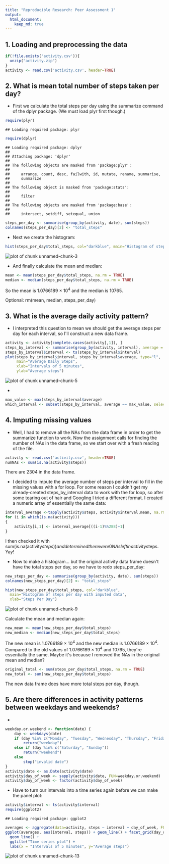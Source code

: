 ```yaml
---
title: "Reproducible Research: Peer Assessment 1"
output: 
  html_document:
    keep_md: true
---
```



## 1. Loading and preprocessing the data

```r
if(!file.exists('activity.csv')){
  unzip("activity.zip")
}
activity <- read.csv('activity.csv', header=TRUE)
```

## 2. What is mean total number of steps taken per day?
* First we calculate the total steps per day using the summarize command of the dplyr package.  (We must load plyr first though.)


```r
require(plyr)
```

```
## Loading required package: plyr
```

```r
require(dplyr)
```

```
## Loading required package: dplyr
## 
## Attaching package: 'dplyr'
## 
## The following objects are masked from 'package:plyr':
## 
##     arrange, count, desc, failwith, id, mutate, rename, summarise,
##     summarize
## 
## The following object is masked from 'package:stats':
## 
##     filter
## 
## The following objects are masked from 'package:base':
## 
##     intersect, setdiff, setequal, union
```

```r
steps_per_day <- summarise(group_by(activity, date), sum(steps))
colnames(steps_per_day)[2] <- "total_steps"
```

* Next we create the histogram:


```r
hist(steps_per_day$total_steps, col="darkblue", main="Histogram of steps per day", xlab="Steps Per Day")
```

![plot of chunk unnamed-chunk-3](figure/unnamed-chunk-3-1.png) 

* And finally calculate the mean and median:

```r
mean <- mean(steps_per_day$total_steps, na.rm = TRUE)
median <- median(steps_per_day$total_steps, na.rm = TRUE)
```
So the mean is 1.0766189 &times; 10<sup>4</sup> and the median is 10765.

Optional: rm(mean, median, steps_per_day)

## 3. What is the average daily activity pattern?
* I interpreted this question to mean we should get the average steps per day for each interval, so I'll construct a new data frame.


```r
activity <- activity[complete.cases(activity[,1]), ]
steps_by_interval <- summarise(group_by(activity, interval), average = mean(steps, na.rm = TRUE))
steps_by_interval$interval <- ts(steps_by_interval$interval)
plot(steps_by_interval$interval, steps_by_interval$average, type="l", 
     main="Average Daily Steps", 
     xlab="Intervals of 5 minutes", 
     ylab="Average steps")
```

![plot of chunk unnamed-chunk-5](figure/unnamed-chunk-5-1.png) 

* 

```r
max_value <- max(steps_by_interval$average)
which_interval <- subset(steps_by_interval, average == max_value, select = interval)
```

## 4. Imputing missing values
* Well, I had to remove all the NAs from the data frame in order to get the summarize function to work.  Now the assignment calls for finding the number of NAs in the data frame, so we start over with a fresh reading of the file.

```r
activity <- read.csv('activity.csv', header=TRUE)
numNAs <- sum(is.na(activity$steps))
```
There are 2304 in the data frame.

* I decided to impute the average number of steps per interval to fill in the   missing values with a for loop.  For some reason I couldn't get my already-created steps_by_interval data to work with the for loop, so after some tearing out of hair and Googling I tried a different format.  I created a numeric array of essentially the same data:


```r
interval_average <-tapply(activity$steps, activity$interval,mean, na.rm=TRUE)
for (i in which(is.na(activity)))
{
    activity[i,1] <- interval_average[((i-1)%%288)+1]
}
```
I then checked it with sum(is.na(activity$steps)) and determined there were 0 NAs left in activity$steps.  Yay!

* Now to make a histogram... but the original activity data frame doesn't have the total steps per day, so we have to redo steps_per_day:

```r
new_steps_per_day <- summarise(group_by(activity, date), sum(steps))
colnames(new_steps_per_day)[2] <- "total_steps"

hist(new_steps_per_day$total_steps, col="darkblue", 
  main="Histogram of steps per day with imputed data", 
  xlab="Steps Per Day")
```

![plot of chunk unnamed-chunk-9](figure/unnamed-chunk-9-1.png) 

Calculate the mean and median again:

```r
new_mean <- mean(new_steps_per_day$total_steps)
new_median <- median(new_steps_per_day$total_steps)
```
The new mean is 1.0766189 &times; 10<sup>4</sup> and the new median is 1.0766189 &times; 10<sup>4</sup>.  Compared to the old values of 1.0766189 &times; 10<sup>4</sup> and 10765, they're essentially the same.  Maybe it's because I removed the NAs in the original mean and median?


```r
original_total <- sum(steps_per_day$total_steps, na.rm = TRUE)
new_total <- sum(new_steps_per_day$total_steps)
```
The new data frame does have more total steps per day, though.

## 5. Are there differences in activity patterns between weekdays and weekends?
* 

```r
weekday.or.weekend <- function(date) {
    day <- weekdays(date)
    if (day %in% c("Monday", "Tuesday", "Wednesday", "Thursday", "Friday"))
        return("weekday")
    else if (day %in% c("Saturday", "Sunday"))
        return("weekend")
    else
        stop("invalid date")
}
activity$date <- as.Date(activity$date)
activity$day_of_week <- sapply(activity$date, FUN=weekday.or.weekend)
activity$day_of_week <- factor(activity$day_of_week)
```

* Have to turn our intervals into a time series again before we can make the panel plot:


```r
activity$interval <- ts(activity$interval)
require(ggplot2)
```

```
## Loading required package: ggplot2
```

```r
averages <- aggregate(data=activity, steps ~ interval + day_of_week, FUN = "mean")
ggplot(averages, aes(interval, steps)) + geom_line() + facet_grid(day_of_week ~ .) +
  geom_line() +
  ggtitle("Time series plot") +
  labs(x = "Intervals of 5 minutes", y="Average steps")
```

![plot of chunk unnamed-chunk-13](figure/unnamed-chunk-13-1.png) 

